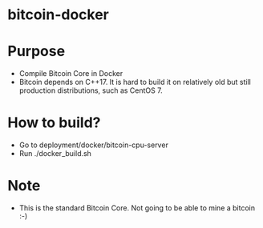 # bitcoin-docker

# Purpose
- Compile Bitcoin Core in Docker
- Bitcoin depends on C++17. It is hard to build it on relatively old but still production distributions, such as CentOS 7.

# How to build?
- Go to deployment/docker/bitcoin-cpu-server
- Run ./docker_build.sh

# Note
- This is the standard Bitcoin Core. Not going to be able to mine a bitcoin :-)